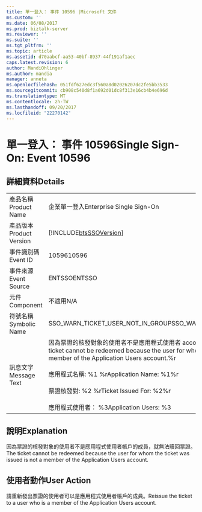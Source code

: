 ```yaml
---
title: 單一登入： 事件 10596 |Microsoft 文件
ms.custom: ''
ms.date: 06/08/2017
ms.prod: biztalk-server
ms.reviewer: ''
ms.suite: ''
ms.tgt_pltfrm: ''
ms.topic: article
ms.assetid: d70aabcf-aa53-40bf-8937-44f191af1aec
caps.latest.revision: 6
author: MandiOhlinger
ms.author: mandia
manager: anneta
ms.openlocfilehash: 051fdf627edc3f560a8d02026207dc2fe5bb3533
ms.sourcegitcommit: cb908c540d8f1a692d01dc8f313e16cb4b4e696d
ms.translationtype: MT
ms.contentlocale: zh-TW
ms.lasthandoff: 09/20/2017
ms.locfileid: "22270142"
---
```

# <a name="single-sign-on-event-10596"></a><span data-ttu-id="b4689-102">單一登入： 事件 10596</span><span class="sxs-lookup"><span data-stu-id="b4689-102">Single Sign-On: Event 10596</span></span>
## <a name="details"></a><span data-ttu-id="b4689-103">詳細資料</span><span class="sxs-lookup"><span data-stu-id="b4689-103">Details</span></span>  
  
|||  
|-|-|  
|<span data-ttu-id="b4689-104">產品名稱</span><span class="sxs-lookup"><span data-stu-id="b4689-104">Product Name</span></span>|<span data-ttu-id="b4689-105">企業單一登入</span><span class="sxs-lookup"><span data-stu-id="b4689-105">Enterprise Single Sign-On</span></span>|  
|<span data-ttu-id="b4689-106">產品版本</span><span class="sxs-lookup"><span data-stu-id="b4689-106">Product Version</span></span>|[!INCLUDE[btsSSOVersion](../includes/btsssoversion-md.md)]|  
|<span data-ttu-id="b4689-107">事件識別碼</span><span class="sxs-lookup"><span data-stu-id="b4689-107">Event ID</span></span>|<span data-ttu-id="b4689-108">10596</span><span class="sxs-lookup"><span data-stu-id="b4689-108">10596</span></span>|  
|<span data-ttu-id="b4689-109">事件來源</span><span class="sxs-lookup"><span data-stu-id="b4689-109">Event Source</span></span>|<span data-ttu-id="b4689-110">ENTSSO</span><span class="sxs-lookup"><span data-stu-id="b4689-110">ENTSSO</span></span>|  
|<span data-ttu-id="b4689-111">元件</span><span class="sxs-lookup"><span data-stu-id="b4689-111">Component</span></span>|<span data-ttu-id="b4689-112">不適用</span><span class="sxs-lookup"><span data-stu-id="b4689-112">N/A</span></span>|  
|<span data-ttu-id="b4689-113">符號名稱</span><span class="sxs-lookup"><span data-stu-id="b4689-113">Symbolic Name</span></span>|<span data-ttu-id="b4689-114">SSO_WARN_TICKET_USER_NOT_IN_GROUP</span><span class="sxs-lookup"><span data-stu-id="b4689-114">SSO_WARN_TICKET_USER_NOT_IN_GROUP</span></span>|  
|<span data-ttu-id="b4689-115">訊息文字</span><span class="sxs-lookup"><span data-stu-id="b4689-115">Message Text</span></span>|<span data-ttu-id="b4689-116">因為票證的核發對象的使用者不是應用程式使用者 account.%r 的成員，就無法贖回票證</span><span class="sxs-lookup"><span data-stu-id="b4689-116">The ticket cannot be redeemed because the user for whom the ticket was issued is not a member of the Application Users account.%r</span></span><br /><br /> <span data-ttu-id="b4689-117">應用程式名稱: %1 %r</span><span class="sxs-lookup"><span data-stu-id="b4689-117">Application Name: %1%r</span></span><br /><br /> <span data-ttu-id="b4689-118">票證核發對: %2 %r</span><span class="sxs-lookup"><span data-stu-id="b4689-118">Ticket Issued For: %2%r</span></span><br /><br /> <span data-ttu-id="b4689-119">應用程式使用者： %3</span><span class="sxs-lookup"><span data-stu-id="b4689-119">Application Users: %3</span></span>|  
  
## <a name="explanation"></a><span data-ttu-id="b4689-120">說明</span><span class="sxs-lookup"><span data-stu-id="b4689-120">Explanation</span></span>  
 <span data-ttu-id="b4689-121">因為票證的核發對象的使用者不是應用程式使用者帳戶的成員，就無法贖回票證。</span><span class="sxs-lookup"><span data-stu-id="b4689-121">The ticket cannot be redeemed because the user for whom the ticket was issued is not a member of the Application Users account.</span></span>  
  
## <a name="user-action"></a><span data-ttu-id="b4689-122">使用者動作</span><span class="sxs-lookup"><span data-stu-id="b4689-122">User Action</span></span>  
 <span data-ttu-id="b4689-123">請重新發出票證的使用者可以是應用程式使用者帳戶的成員。</span><span class="sxs-lookup"><span data-stu-id="b4689-123">Reissue the ticket to a user who is a member of the Application Users account.</span></span>